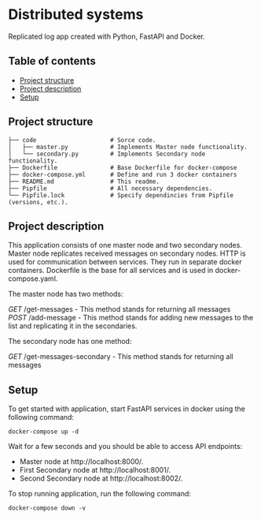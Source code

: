 # Distributed systems

Replicated log app created with Python, FastAPI and Docker.

## Table of contents
* [Project structure](#project-structure)
* [Project description](#project-description)
* [Setup](#setup)


## Project structure
```
├── code                     # Sorce code.
│   ├── master.py            # Implements Master node functionality.
│   └── secondary.py         # Implements Secondary node functionality.
├── Dockerfile               # Base Dockerfile for docker-compose 
├── docker-compose.yml       # Define and run 3 docker containers
├── README.md                # This readme.
├── Pipfile                  # All necessary dependencies.
└── Pipfile.lock             # Specify dependincies from Pipfile (versions, etc.).
```

## Project description

This application consists of one master node and two secondary nodes. 
Master node replicates received messages on secondary nodes. 
HTTP is used for communication between services. 
They run in separate docker containers. 
Dockerfile is the base for all services and is used in docker-compose.yaml.

The master node has two methods:

*GET* /get-messages - This method stands for returning all messages\
*POST* /add-message - This method stands for adding new messages to the list and replicating it in the secondaries.

The secondary node has one method:

*GET* /get-messages-secondary  - This method stands for returning all messages

## Setup

To get started with application, start FastAPI services in docker using the following command:

    docker-compose up -d

Wait for a few seconds and you should be able to access API endpoints:

- Master node at  http://localhost:8000/.
- First Secondary node at  http://localhost:8001/.
- Second Secondary node at  http://localhost:8002/.

To stop running application, run the following command:

    docker-compose down -v